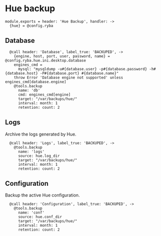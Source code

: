 
# Hue backup

    module.exports = header: 'Hue Backup', handler: ->
      {hue} = @config.ryba

## Database

      @call header: 'Database', label_true: 'BACKUPED', ->
        {engine, host, port, user, password, name} = @config.ryba.hue.ini.desktop.database
        engines_cmd =
          mysql: "mysqldump -u#{database.user} -p#{database.password} -h#{database.host} -P#{database.port} #{database.name}"
        throw Error 'Database engine not supported' unless engines_cmd[database.engine]
        @tools.backup
          name: 'db'
          cmd: engines_cmd[engine]
          target: "/var/backups/hue/"
          interval: month: 1
          retention: count: 2

## Logs

Archive the logs generated by Hue.

      @call header: 'Logs', label_true: 'BACKUPED', ->
        @tools.backup
          name: 'logs'
          source: hue.log_dir
          target: "/var/backups/hue/"
          interval: month: 1
          retention: count: 2

## Configuration

Backup the active Hue configuration.

      @call header: 'Configuration', label_true: 'BACKUPED', ->
        @tools.backup
          name: 'conf'
          source: hue.conf_dir
          target: "/var/backups/hue/"
          interval: month: 1
          retention: count: 2
